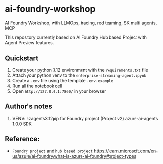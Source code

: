 # ai-foundry-workshop
AI Foundry Workshop, with LLMOps, tracing, red teaming, SK multi agents, MCP

This repository currently based on AI Foundry Hub based Project with Agent Preview features.

## Quickstart

1. Create your python 3.12 environment with the `requirements.txt` file
2. Attach your python venv to the `enterprise-streaming-agent.ipynb`
3. Create a `.env` file using the template `.env.example`
4. Run all the notebook cell
5. Open `http://127.0.0.1:7860/` in your browser

## Author's notes
1. VENV: azagents3.12pip for Foundry project (Project v2) azure-ai-agents 1.0.0 SDK
<!-- 2. VENV: azagents3.12piphub for enterprise b10 azure-ai-projects SDK -->

## Reference:
* `Foundry project` and `hub based project` https://learn.microsoft.com/en-us/azure/ai-foundry/what-is-azure-ai-foundry#project-types

